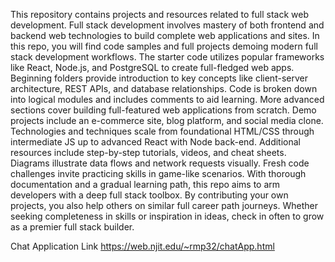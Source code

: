 This repository contains projects and resources related to full stack web development. Full stack development involves mastery of both frontend and backend web technologies to build complete web applications and sites.
In this repo, you will find code samples and full projects demoing modern full stack development workflows. The starter code utilizes popular frameworks like React, Node.js, and PostgreSQL to create full-fledged web apps.
Beginning folders provide introduction to key concepts like client-server architecture, REST APIs, and database relationships. Code is broken down into logical modules and includes comments to aid learning.
More advanced sections cover building full-featured web applications from scratch. Demo projects include an e-commerce site, blog platform, and social media clone. Technologies and techniques scale from foundational HTML/CSS through intermediate JS up to advanced React with Node back-end.
Additional resources include step-by-step tutorials, videos, and cheat sheets. Diagrams illustrate data flows and network requests visually. Fresh code challenges invite practicing skills in game-like scenarios.
With thorough documentation and a gradual learning path, this repo aims to arm developers with a deep full stack toolbox. By contributing your own projects, you also help others on similar full career path journeys. Whether seeking completeness in skills or inspiration in ideas, check in often to grow as a premier full stack builder.


Chat Application Link
https://web.njit.edu/~rmp32/chatApp.html


